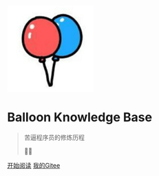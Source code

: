 ![logo](media/logo.png)

# Balloon Knowledge Base

> 苦逼程序员的修炼历程  
>   
> 🎈🎈



[开始阅读](README.md)
[我的Gitee](https://gitee.com/xingenhi)